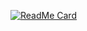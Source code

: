[![ReadMe Card](https://github-readme-stats.vercel.app/api/pin/?username=LucasStoccoSoldera&repo=DialogFlow-Bot&theme=radical&width=300 "DialogFlow-Bot")](https://github.com/LucasStoccoSoldera/DialogFlow-Bot/)
